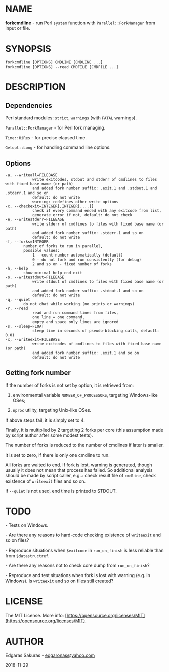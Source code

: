 # NAME

**forkcmdline** - run Perl `system` function with `Parallel::ForkManager`
from input or file.

# SYNOPSIS

    forkcmdline [OPTIONS] CMDLINE [CMDLINE ...]
    forkcmdline [OPTIONS] --read CMDFILE [CMDFILE ...]

# DESCRIPTION

## Dependencies

Perl standard modules: `strict`, `warnings` (with `FATAL` warnings).

`Parallel::ForkManager` - for Perl fork managing.

`Time::HiRes` - for precise elapsed time.

`Getopt::Long` - for handling command line options.

## Options

    -a, --writeall=FILEBASE 
                write exitcodes, stdout and stderr of cmdlines to files with fixed base name (or path) 
                and added fork number suffix: .exit.1 and .stdout.1 and .stderr.1 and so on
                default: do not write
                warning: redefines other write options
    -c, --checkexit=INTEGER[,INTEGER[,...]]
                check if every command ended with any exitcode from list, 
                generate error if not, default: do not check
    -e, --writestderr=FILEBASE   
                write stderr of cmdlines to files with fixed base name (or path) 
                and added fork number suffix: .stderr.1 and so on
                default: do not write
    -f, --forks=INTEGER     
            number of forks to run in parallel, 
            possible values:
                1 - count number automatically (default)
                0 - do not fork and run consistently (for debug)
                2 and so on - fixed number of forks
    -h, --help              
            show minimal help end exit
    -o, --writestdout=FILEBASE   
                write stdout of cmdlines to files with fixed base name (or path) 
                and added fork number suffix: .stdout.1 and so on
                default: do not write
    -q, --quiet             
            do not chat while working (no prints or warnings)
    -r, --read
                read and run command lines from files, 
                one line = one command,
                empty and space only lines are ignored
    -s, --sleep=FLOAT       
                sleep time in seconds of pseudo-blocking calls, default: 0.01
    -x, --writeexit=FILEBASE   
                write exitcodes of cmdlines to files with fixed base name (or path) 
                and added fork number suffix: .exit.1 and so on
                default: do not write

## Getting fork number

If the number of forks is not set by option, it is retrieved from:

1) environmental variable `NUMBER_OF_PROCESSORS`, targeting Windows-like OSes;

2) `nproc` utility, targeting Unix-like OSes.

If above steps fail, it is simply set to 4.

Finally, it is multiplied by 2 targeting 2 forks per core 
(this assumption made by script author after some modest tests).

The number of forks is reduced to the number of cmdlines if later is smaller.

It is set to zero, if there is only one cmdline to run.

All forks are waited to end. If fork is lost, warning is generated, 
though usually it does not mean that process has failed. 
So additional analysis should be made by script caller, 
e.g..: check result file of `cmdline`, check existence of `writeexit` files and so on.

If `--quiet` is not used, end time is printed to STDOUT.

# TODO

\- Tests on Windows.

\- Are there any reasons to hard-code checking existence of `writeexit` and so on files?

\- Reproduce situations when `$exitcode` in `run_on_finish`
is less reliable than from `$datastructref`.

\- Are there any reasons not to check core dump from `run_on_finish`?

\- Reproduce and test situations when fork is lost with warning (e.g. in Windows).
Is `writeexit` and so on files still created?

# LICENSE

The MIT License. More info: [https://opensource.org/licenses/MIT](https://opensource.org/licenses/MIT).

# AUTHOR

Edgaras Sakuras - [edgaronas@yahoo.com](mailto:edgaronas@yahoo.com)

2018-11-29
